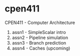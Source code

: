 # cpen411
CPEN411 - Computer Architecture

1. assn1 - SimpleScalar intro
2. assn2 - Pipeline simulation
3. assn3 - Branch prediction 
4. assn4 - Caches (upcoming)


